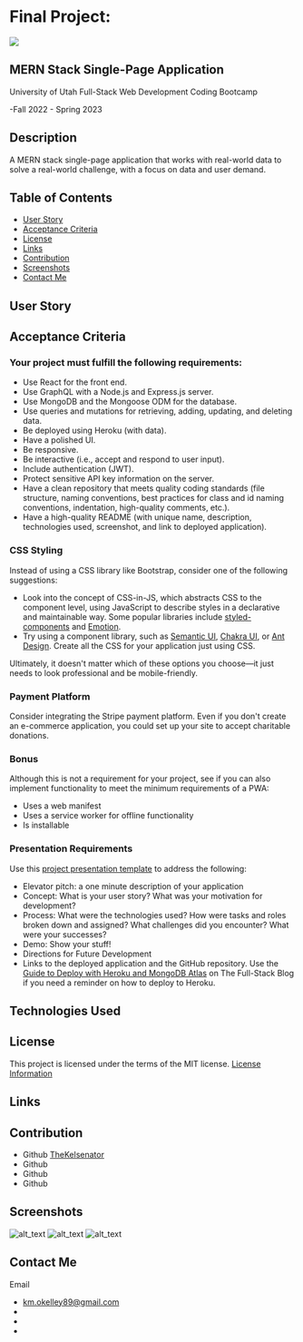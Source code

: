 # Final Project: 

  <a href="https://choosealicense.com/licenses/mit">
  <img src="https://img.shields.io/badge/License-MIT-blue" />
  </a>

## MERN Stack Single-Page Application

  University of Utah
  Full-Stack Web Development Coding Bootcamp

  -Fall 2022 - Spring 2023

## Description

  A MERN stack single-page application that works with real-world data to solve a real-world challenge, with a focus on data and user demand. 

## Table of Contents

- [User Story](#user)
- [Acceptance Criteria](#acceptance)
- [License](#license)
- [Links](#links)
- [Contribution](#contribution)
- [Screenshots](#screenshots)
- [Contact Me](#contact)

## User Story



## Acceptance Criteria 

### Your project must fulfill the following requirements:

  * Use React for the front end.
  * Use GraphQL with a Node.js and Express.js server.
  * Use MongoDB and the Mongoose ODM for the database.
  * Use queries and mutations for retrieving, adding, updating, and deleting data.
  * Be deployed using Heroku (with data).
  * Have a polished UI.
  * Be responsive.
  * Be interactive (i.e., accept and respond to user input).
  * Include authentication (JWT).
  * Protect sensitive API key information on the server.
  * Have a clean repository that meets quality coding standards (file structure, naming conventions, best practices for class and id naming conventions, indentation, high-quality comments, etc.).
  * Have a high-quality README (with unique name, description, technologies used, screenshot, and link to deployed application).

### CSS Styling

  Instead of using a CSS library like Bootstrap, consider one of the following suggestions:

  * Look into the concept of CSS-in-JS, which abstracts CSS to the component level, using JavaScript to describe styles in a declarative and maintainable way. Some popular libraries include [styled-components](https://styled-components.com/) and [Emotion](https://emotion.sh/docs/introduction).
  * Try using a component library, such as [Semantic UI](https://semantic-ui.com/), [Chakra UI](https://chakra-ui.com/), or [Ant Design](https://ant.design/).
  Create all the CSS for your application just using CSS.

  Ultimately, it doesn't matter which of these options you choose&mdash;it just needs to look professional and be mobile-friendly.

### Payment Platform

  Consider integrating the Stripe payment platform. Even if you don't create an e-commerce application, you could set up your site to accept charitable donations.

### Bonus

  Although this is not a requirement for your project, see if you can also implement functionality to meet the minimum requirements of a PWA:

  * Uses a web manifest
  * Uses a service worker for offline functionality
  * Is installable

### Presentation Requirements

  Use this [project presentation template](https://docs.google.com/presentation/d/10QaO9KH8HtUXj__81ve0SZcpO5DbMbqqQr4iPpbwKks/edit?usp=sharing) to address the following:

  * Elevator pitch: a one minute description of your application
  * Concept: What is your user story? What was your motivation for development?
  * Process: What were the technologies used? How were tasks and roles broken down and assigned? What challenges did you encounter? What were your successes?
  * Demo: Show your stuff!
  * Directions for Future Development
  * Links to the deployed application and the GitHub repository. Use the [Guide to Deploy with Heroku and MongoDB Atlas](https://coding-boot-camp.github.io/full-stack/mongodb/deploy-with-heroku-and-mongodb-atlas) on The Full-Stack Blog if you need a reminder on how to deploy to Heroku.

## Technologies Used

## License

  This project is licensed under the terms of the MIT license.
  [License Information](https://choosealicense.com/licenses/mit)


## Links



## Contribution

  * Github [TheKelsenator](https://github.com/TheKelsenator)
  * Github []()
  * Github []()
  * Github []()

## Screenshots

 ![alt_text]()
 ![alt_text]()
 ![alt_text]()

## Contact Me

  Email 
  * [km.okelley89@gmail.com](mailto:km.okelley89@gmail.com)
  * []()
  * []()
  * []()